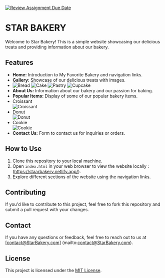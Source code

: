 [![Review Assignment Due Date](https://classroom.github.com/assets/deadline-readme-button-24ddc0f5d75046c5622901739e7c5dd533143b0c8e959d652212380cedb1ea36.svg)](https://classroom.github.com/a/J5s2e_vk)
# STAR BAKERY

Welcome to Star Bakery! This is a simple website showcasing our delicious treats and providing information about our bakery.

## Features

- **Home:** Introduction to My Favorite Bakery and navigation links.
- **Gallery:** Showcase of our delicious treats with images.
- ![Bread](https://source.unsplash.com/250x250/?bread)
![Cake](https://source.unsplash.com/250x250/?cake)
![Pastry](https://source.unsplash.com/250x250/?pastry)
![Cupcake](https://source.unsplash.com/250x250/?cupcake)
- **About Us:** Information about our bakery and our passion for baking.
- **Popular Items:** Display of some of our popular bakery items.
- Croissant  
  ![Croissant](https://source.unsplash.com/150x150/?croissant)
- Donut  
  ![Donut](https://source.unsplash.com/150x150/?donut)
- Cookie  
  ![Cookie](https://source.unsplash.com/150x150/?cookie)
- **Contact Us:** Form to contact us for inquiries or orders.

## How to Use

1. Clone this repository to your local machine.
2. Open `index.html` in your web browser to view the website locally : (https://staarbakery.netlify.app/).
3. Explore different sections of the website using the navigation links.

## Contributing

If you'd like to contribute to this project, feel free to fork this repository and submit a pull request with your changes.

## Contact

If you have any questions or feedback, feel free to reach out to us at [contact@StarBakery.com] (mailto:contact@StarBakery.com).

## License

This project is licensed under the [MIT License](LICENSE).
